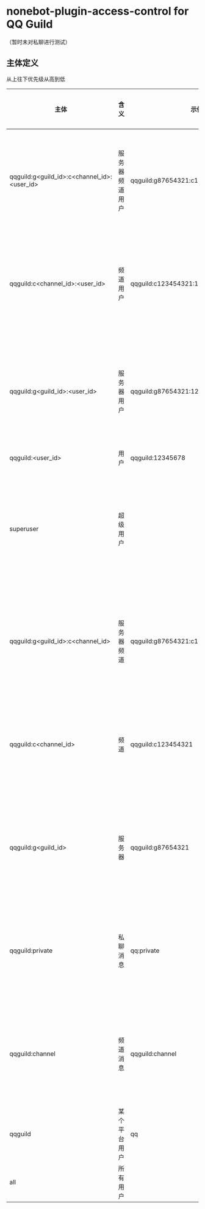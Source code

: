 nonebot-plugin-access-control for QQ Guild
========

（暂时未对私聊进行测试）

## 主体定义

从上往下优先级从高到低

| 主体                                          | 含义      | 示例                                    | 必定存在          |
|---------------------------------------------|---------|---------------------------------------|---------------|
| qqguild:g<guild_id>:c<channel_id>:<user_id> | 服务器频道用户 | qqguild:g87654321:c123454321:12345678 | 仅当消息来自频道时存在   |
| qqguild:c<channel_id>:<user_id>             | 频道用户    | qqguild:c123454321:12345678           | 仅当消息来自频道时存在   |
| qqguild:g<guild_id>:<user_id>               | 服务器用户   | qqguild:g87654321:12345678            | 仅当消息来自服务器时存在  |
| qqguild:<user_id>                           | 用户      | qqguild:12345678                      | 是             |
| superuser                                   | 超级用户    |                                       | 仅当该用户为超级用户时存在 |
| qqguild:g<guild_id>:c<channel_id>           | 服务器频道   | qqguild:g87654321:c123454321          | 仅当消息来自频道时存在   |
| qqguild:c<channel_id>                       | 频道      | qqguild:c123454321                    | 仅当消息来自频道时存在   |
| qqguild:g<guild_id>                         | 服务器     | qqguild:g87654321                     | 仅当消息来自频道时存在   |
| qqguild:private                             | 私聊消息    | qq:private                            | 仅当消息来自私聊时存在   |
| qqguild:channel                             | 频道消息    | qqguild:channel                       | 仅当消息来自频道时存在   |
| qqguild                                     | 某个平台用户  | qq                                    | 是             |
| all                                         | 所有用户    |                                       | 是             |
